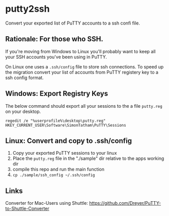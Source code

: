 # putty2ssh

Convert your exported list of PuTTY accounts to a ssh confi file.

## Rationale: For those who SSH.

If you're moving from Windows to Linux you'll probably want to keep all your SSH accounts you've been using in PuTTY.

On Linux one uses a `.ssh/config` file to store ssh connections. To speed up the migration convert your list of accounts from PuTTY registery key to a ssh config format.

## Windows: Export Registry Keys

The below command should export all your sessions to the a file `putty.reg` on your desktop.

```
regedit /e "%userprofile%\desktop\putty.reg" HKEY_CURRENT_USER\Software\SimonTatham\PuTTY\Sessions
```

## Linux: Convert and copy to .ssh/config

1. Copy your exported PuTTY sessions to your linux
2. Place the `putty.reg` file in the "./sample" dir relative to the apps working dir
3. compile this repo and run the main function
4. `cp ./sample/ssh_config ~/.ssh/config`

## Links

Converter for Mac-Users using Shuttle:
https://github.com/Dreyer/PuTTY-to-Shuttle-Converter
